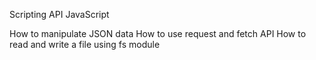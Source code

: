 Scripting API JavaScript

How to manipulate JSON data How to use request and fetch API How to read and write a file using fs module
